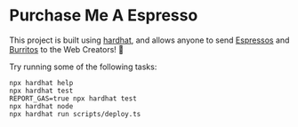 # Purchase Me A Espresso

This project is built using [hardhat](https://hardhat.org), and allows anyone to send [Espressos](https://en.wikipedia.org/wiki/Espresso) and [Burritos](https://en.wikipedia.org/wiki/Burrito) to the Web Creators! 🎨


Try running some of the following tasks:

```shell
npx hardhat help
npx hardhat test
REPORT_GAS=true npx hardhat test
npx hardhat node
npx hardhat run scripts/deploy.ts
```

